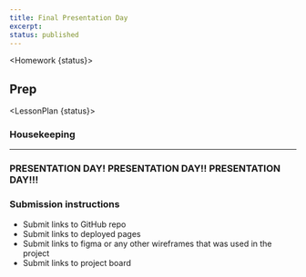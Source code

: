 ```yaml
---
title: Final Presentation Day
excerpt:
status: published
---
```


<script>
	import Homework from "$lib/components/Homework.svelte";
	import LessonPlan from "$lib/components/LessonPlan.svelte";
	import Achievement from "$lib/components/Achievement.svelte";
</script>

<Homework {status}>

<h2>Prep</h2>


</Homework>

<LessonPlan {status}>

### Housekeeping

---

### PRESENTATION DAY! PRESENTATION DAY!! PRESENTATION DAY!!!


### Submission instructions

- Submit links to GitHub repo
- Submit links to deployed pages
- Submit links to figma or any other wireframes that was used in the project
- Submit links to project board

</LessonPlan>
